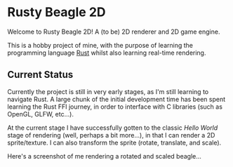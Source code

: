 # Rusty Beagle 2D
Welcome to Rusty Beagle 2D! A (to be) 2D renderer and 2D game engine.

This is a hobby project of mine, with the purpose of learning the programming language [Rust](https://www.rust-lang.org/) whilst also learning real-time rendering.

## Current Status
Currently the project is still in very early stages, as I'm still learning to navigate Rust. A large chunk of the initial development time has been spent learning the Rust FFI journey, in order to interface with C libraries (such as OpenGL, GLFW, etc...).

At the current stage I have successfully gotten to the classic *Hello World* stage of rendering (well, perhaps a bit more...), in that I can render a 2D sprite/texture. I can also transform the sprite (rotate, translate, and scale). 

Here's a screenshot of me rendering a rotated and scaled beagle...

